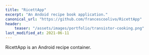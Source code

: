 ```yaml
---
title: "RicettApp"
excerpt: "An Andoid recipe book application."
canonical_url: "https://github.com/francescoolivo/RicettApp"
header:
    teaser: "/assets/images/portfolio/transistor-cooking.png"
last_modified_at: 2021-06-11
---
```


RicettApp is an Android recipe container.

